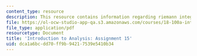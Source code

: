```yaml
---
content_type: resource
description: This resource contains information regarding riemann integral.
file: https://ol-ocw-studio-app-qa.s3.amazonaws.com/courses/18-100a-introduction-to-analysis-fall-2012/dca1a6bcdd70ff9b94217539e5410b34_MIT18_100AF12_Assign_15.pdf
file_type: application/pdf
resourcetype: Document
title: 'Introduction to Analysis: Assignment 15'
uid: dca1a6bc-dd70-ff9b-9421-7539e5410b34
---
```

